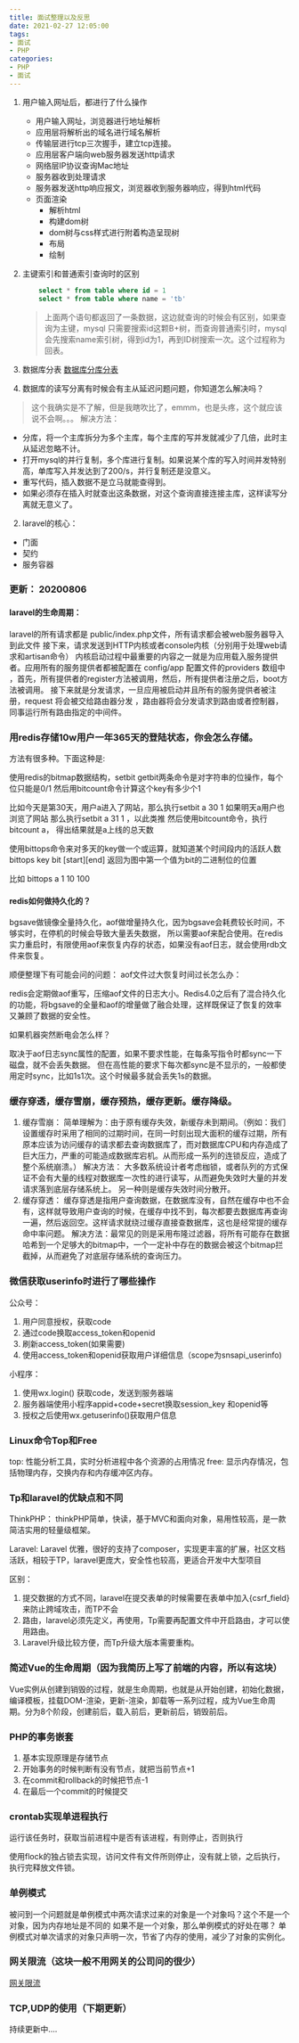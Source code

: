 ```yaml
---
title: 面试整理以及反思
date: 2021-02-27 12:05:00
tags:
- 面试
- PHP
categories:
- PHP
- 面试
---
```


1. 用户输入网址后，都进行了什么操作
    * 用户输入网址，浏览器进行地址解析
    * 应用层将解析出的域名进行域名解析
    * 传输层进行tcp三次握手，建立tcp连接。
    * 应用层客户端向web服务器发送http请求
    * 网络层IP协议查询Mac地址
    * 服务器收到处理请求
    * 服务器发送http响应报文，浏览器收到服务器响应，得到html代码
    * 页面渲染
        * 解析html
        * 构建dom树
        * dom树与css样式进行附着构造呈现树
        * 布局
        * 绘制
   
2. 主键索引和普通索引查询时的区别


    ```sql
        select * from table where id = 1
        select * from table where name = 'tb'
    ```
   > 上面两个语句都返回了一条数据，这边就查询的时候会有区别，如果查询为主键，mysql 只需要搜索id这颗B+树，而查询普通索引时，mysql会先搜索name索引树，得到id为1，再到ID树搜索一次。这个过程称为回表。
   
3. 数据库分表
[数据库分库分表](https://www.cnblogs.com/butterfly100/p/9034281.html)

1. 数据库的读写分离有时候会有主从延迟问题问题，你知道怎么解决吗？
> 这个我确实是不了解，但是我瞎吹比了，emmm，也是头疼，这个就应该说不会啊。。。
> 解决方法：
* 分库，将一个主库拆分为多个主库，每个主库的写并发就减少了几倍，此时主从延迟忽略不计。
* 打开mysql的并行复制，多个库进行复制。如果说某个库的写入时间并发特别高，单库写入并发达到了200/s，并行复制还是没意义。
* 重写代码，插入数据不是立马就能查得到。
* 如果必须存在插入时就查出这条数据，对这个查询直接连接主库，这样读写分离就无意义了。

2. laravel的核心：
* 门面
* 契约
* 服务容器


### 更新： 20200806

#### laravel的生命周期：

laravel的所有请求都是 public/index.php文件，所有请求都会被web服务器导入到此文件 接下来，请求发送到HTTP内核或者console内核（分别用于处理web请求和artisan命令） 内核启动过程中最重要的内容之一就是为应用载入服务提供者。应用所有的服务提供者都被配置在 config/app 配置文件的providers 数组中 ，首先，所有提供者的register方法被调用，然后，所有提供者注册之后，boot方法被调用。 接下来就是分发请求，一旦应用被启动并且所有的服务提供者被注册，request 将会被交给路由器分发 ，路由器将会分发请求到路由或者控制器，同事运行所有路由指定的中间件。

### 用redis存储10w用户一年365天的登陆状态，你会怎么存储。
方法有很多种。下面这种是:

使用redis的bitmap数据结构，setbit getbit两条命令是对字符串的位操作，每个位只能是0/1 然后用bitcount命令计算这个key有多少个1

比如今天是第30天，用户a进入了网站，那么执行setbit a 30 1 如果明天a用户也浏览了网站 那么执行setbit a 31 1 ，以此类推 然后使用bitcount命令，执行 bitcount a， 得出结果就是a上线的总天数

使用bittops命令来对多天的key做一个或运算，就知道某个时间段内的活跃人数 bittops key bit [start][end] 返回为图中第一个值为bit的二进制位的位置

比如 bittops a 1 10 100

#### redis如何做持久化的？
bgsave做镜像全量持久化，aof做增量持久化，因为bgsave会耗费较长时间，不够实时，在停机的时候会导致大量丢失数据， 所以需要aof来配合使用。在redis实力重启时，有限使用aof来恢复内存的状态，如果没有aof日志，就会使用rdb文件来恢复。

顺便整理下有可能会问的问题：
aof文件过大恢复时间过长怎么办： 

redis会定期做aof重写，压缩aof文件的日志大小。Redis4.0之后有了混合持久化的功能，将bgsave的全量和aof的增量做了融合处理，这样既保证了恢复的效率 又兼顾了数据的安全性。

如果机器突然断电会怎么样？

取决于aof日志sync属性的配置，如果不要求性能，在每条写指令时都sync一下磁盘，就不会丢失数据。 但在高性能的要求下每次都sync是不显示的，一般都使用定时sync，比如1s1次。这个时候最多就会丢失1s的数据。
### 缓存穿透，缓存雪崩，缓存预热，缓存更新。缓存降级。
1. 缓存雪崩：
    简单理解为：由于原有缓存失效，新缓存未到期间。（例如：我们设置缓存时采用了相同的过期时间，在同一时刻出现大面积的缓存过期，所有原本应该为访问缓存的请求都去查询数据库了，而对数据库CPU和内存造成了巨大压力，严重的可能造成数据库宕机。从而形成一系列的连锁反应，造成了整个系统崩溃。）
    解决方法： 大多数系统设计者考虑枷锁，或者队列的方式保证不会有大量的线程对数据库一次性的进行读写，从而避免失效时大量的并发请求落到底层存储系统上。 另一种则是缓存失效时间分散开。
2. 缓存穿透：
    缓存穿透是指用户查询数据，在数据库没有，自然在缓存中也不会有，这样就导致用户查询的时候，在缓存中找不到，每次都要去数据库再查询一遍，然后返回空。这样请求就绕过缓存直接查数据库，这也是经常提的缓存命中率问题。
    解决方法：最常见的则是采用布隆过滤器，将所有可能存在数据哈希到一个足够大的bitmap中，一个一定补中存在的数据会被这个bitmap拦截掉，从而避免了对底层存储系统的查询压力。

### 微信获取userinfo时进行了哪些操作

公众号：
   1. 用户同意授权，获取code
   2. 通过code换取access_token和openid
   3. 刷新access_token(如果需要)
   4. 使用access_token和openid获取用户详细信息（scope为snsapi_userinfo)

小程序：
   1. 使用wx.login() 获取code，发送到服务器端
   2. 服务器端使用小程序appid+code+secret换取session_key 和openid等
   3. 授权之后使用wx.getuserinfo()获取用户信息

### Linux命令Top和Free
top: 性能分析工具，实时分析进程中各个资源的占用情况
free: 显示内存情况，包括物理内存，交换内存和内存缓冲区内存。

### Tp和laravel的优缺点和不同
ThinkPHP：
thinkPHP简单，快读，基于MVC和面向对象，易用性较高，是一款简洁实用的轻量级框架。

Laravel:
Laravel 优雅，很好的支持了composer，实现更丰富的扩展，社区文档活跃，相较于TP，laravel更庞大，安全性也较高，更适合开发中大型项目

区别：
1. 提交数据的方式不同，laravel在提交表单的时候需要在表单中加入{csrf_field}来防止跨域攻击，而TP不会
2. 路由，laravel必须先定义，再使用，Tp需要再配置文件中开启路由，才可以使用路由。
3. Laravel升级比较方便，而Tp升级大版本需要重构。

### 简述Vue的生命周期（因为我简历上写了前端的内容，所以有这块）
Vue实例从创建到销毁的过程，就是生命周期，也就是从开始创建，初始化数据，编译模板，挂载DOM-渲染，更新-渲染，卸载等一系列过程，成为Vue生命周期。分为8个阶段，创建前后，载入前后，更新前后，销毁前后。


### PHP的事务嵌套

1. 基本实现原理是存储节点
2. 开始事务的时候判断有没有节点，就把当前节点+1
3. 在commit和rollback的时候把节点-1
4. 在最后一个commit的时候提交

### crontab实现单进程执行
运行该任务时，获取当前进程中是否有该进程，有则停止，否则执行

使用flock的独占锁去实现，访问文件有文件所则停止，没有就上锁，之后执行，执行完释放文件锁。


### 单例模式
被问到一个问题就是单例模式中两次请求过来的对象是一个对象吗？这个不是一个对象，因为内存地址是不同的
如果不是一个对象，那么单例模式的好处在哪？
单例模式对单次请求的对象只声明一次，节省了内存的使用，减少了对象的实例化。

### 网关限流（这块一般不用网关的公司问的很少）
[网关限流](https://segmentfault.com/a/1190000020745218)


### TCP,UDP的使用（下期更新）
持续更新中....


